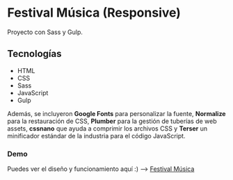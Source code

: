 # Festival Música (Responsive)
Proyecto con Sass y Gulp.

## Tecnologías
- HTML
- CSS
- Sass
- JavaScript
- Gulp

Además, se incluyeron **Google Fonts** para personalizar la fuente, **Normalize** para la restauración de CSS, **Plumber** para la gestión de tuberías de web assets, **cssnano** que ayuda a comprimir los archivos CSS y **Terser** un minificador estándar de la industria para el código JavaScript.

### Demo
Puedes ver el diseño y funcionamiento aquí :) --> [Festival Música](https://rock-and-edm-festival-puebla.netlify.app/)
